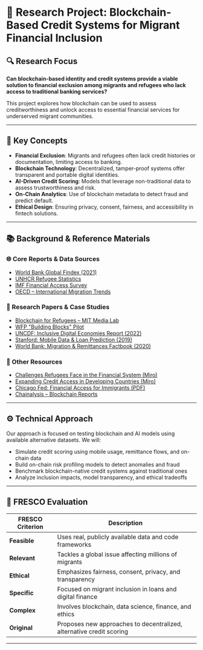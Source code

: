 # 📘 Research Project: Blockchain-Based Credit Systems for Migrant Financial Inclusion

## 🔍 Research Focus

**Can blockchain-based identity and credit systems provide a viable solution to
financial exclusion among migrants and refugees who lack access to traditional
banking services?**

This project explores how blockchain can be used to assess creditworthiness and
unlock access to essential financial services for underserved migrant
communities.

---

## 🧩 Key Concepts

- **Financial Exclusion**: Migrants and refugees often lack credit histories or
  documentation, limiting access to banking.
- **Blockchain Technology**: Decentralized, tamper-proof systems offer
  transparent and portable digital identities.
- **AI-Driven Credit Scoring**: Models that leverage non-traditional data to
  assess trustworthiness and risk.
- **On-Chain Analytics**: Use of blockchain metadata to detect fraud and predict
  default.
- **Ethical Design**: Ensuring privacy, consent, fairness, and accessibility in
  fintech solutions.

---

## 📚 Background & Reference Materials

### 🌐 Core Reports & Data Sources

- [World Bank Global Findex (2021)](https://globalfindex.worldbank.org/)
- [UNHCR Refugee Statistics](https://www.unhcr.org/refugee-statistics)
- [IMF Financial Access Survey](https://data.imf.org/en/datasets/IMF.STA:FAS)
- [OECD – International Migration Trends](https://www.oecd.org/en/topics/sub-issues/international-migration-trends.html)

### 🧾 Research Papers & Case Studies

- [Blockchain for Refugees – MIT Media Lab](https://www.media.mit.edu/projects/blockchain-for-refugees/overview/)
- [WFP "Building Blocks" Pilot](https://innovation.wfp.org/project/building-blocks)
- [UNCDF: Inclusive Digital Economies Report (2022)](https://migrantmoney.uncdf.org/resources/research/migrant-money-annual-report-2022/)
- [Stanford: Mobile Data & Loan Prediction (2019)](https://arxiv.org/pdf/1712.05840)
- [World Bank: Migration & Remittances Factbook (2020)](https://www.worldbank.org/en/publication/migrationandremittances)

### 🔗 Other Resources

- [Challenges Refugees Face in the Financial System (Miro)](https://miro.com/app/board/uXjVIoLcDiE=/?moveToWidget=3458764631836837820&cot=14)
- [Expanding Credit Access in Developing Countries (Miro)](https://miro.com/app/board/uXjVIoLcDiE=/?moveToWidget=3458764631836647636&cot=14)
- [Chicago Fed: Financial Access for Immigrants (PDF)](https://www.chicagofed.org/~/media/others/region/financial-access-for-immigrants/lessons-from-diverse-perspectives-pdf.pdf)
- [Chainalysis – Blockchain Reports](https://www.chainalysis.com/reports/)

---

## ⚙️ Technical Approach

Our approach is focused on testing blockchain and AI models using available
alternative datasets. We will:

- Simulate credit scoring using mobile usage, remittance flows, and on-chain
  data
- Build on-chain risk profiling models to detect anomalies and fraud
- Benchmark blockchain-native credit systems against traditional ones
- Analyze inclusion impacts, model transparency, and ethical tradeoffs

---

## 🧭 FRESCO Evaluation

| FRESCO Criterion | Description |
|------------------|-------------|
| **Feasible** | Uses real, publicly available data and code frameworks |
| **Relevant** | Tackles a global issue affecting millions of migrants |
| **Ethical** | Emphasizes fairness, consent, privacy, and transparency |
| **Specific** | Focused on migrant inclusion in loans and digital finance |
| **Complex** | Involves blockchain, data science, finance, and ethics |
| **Original** | Proposes new approaches to decentralized, alternative credit scoring |

---

